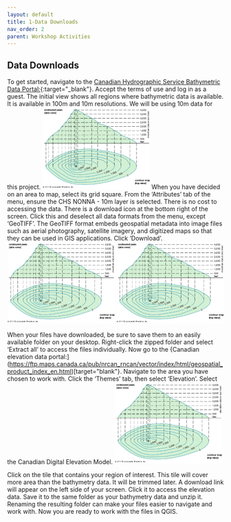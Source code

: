 ```yaml
---
layout: default
title: 1-Data Downloads
nav_order: 2
parent: Workshop Activities
---
```


## Data Downloads
To get started, navigate to the [Canadian Hydrographic Service Bathymetric Data Portal:](https://data.chs-shc.ca/dashboard/map){:target="_blank"}. Accept the terms of use and log in as a guest. The initial view shows all regions where bathymetric data is available. It is available in 100m and 10m resolutions. We will be using 10m data for this project.
<img src="images/contour.png" style="width:250px;" alt="Contour map">
When you have decided on an area to map, select its grid square. From the ‘Attributes’ tab of the menu, ensure the CHS NONNA - 10m layer is selected. There is no cost to accessing the data. There is a download icon at the bottom right of the screen. Click this and deselect all data formats from the menu, except ‘GeoTIFF’. The GeoTIFF format embeds geospatial metadata into image files such as aerial photography, satellite imagery, and digitized maps so that they can be used in GIS applications. Click ‘Download’.
<img src="images/contour.png" style="width:250px;" alt="Contour map">
<img src="images/contour.png" style="width:250px;" alt="Contour map">

When your files have downloaded, be sure to save them to an easily available folder on your desktop. Right-click the zipped folder and select ‘Extract all’ to access the files individually. Now go to the {Canadian elevation data portal:](https://ftp.maps.canada.ca/pub/nrcan_rncan/vector/index/html/geospatial_product_index_en.html)[target="blank"}. Navigate to the area you have chosen to work with. Click the ‘Themes’ tab, then select ‘Elevation’. Select the Canadian Digital Elevation Model. 
<img src="images/contour.png" style="width:250px;" alt="Contour map">

Click on the tile that contains your region of interest. This tile will cover more area than the bathymetry data. It will be trimmed later. A download link will appear on the left side of your screen. Click it to access the elevation data. Save it to the same folder as your bathymetry data and unzip it. Renaming the resulting folder can make your files easier to navigate and work with. Now you are ready to work with the files in QGIS. 
